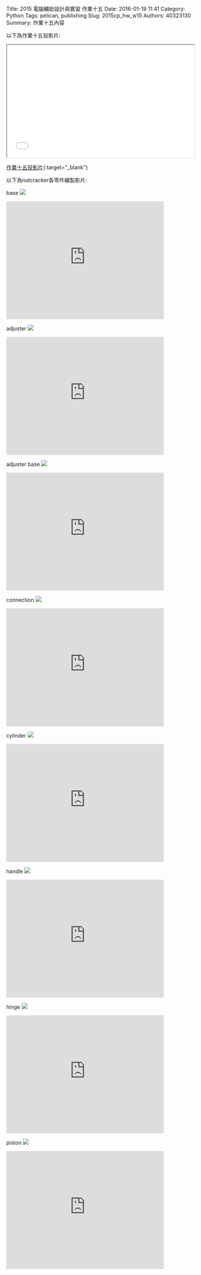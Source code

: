 Title: 2015 電腦輔助設計與實習 作業十五
Date: 2016-01-19 11:41
Category: Python
Tags: pelican, publishing
Slug: 2015cp_hw_w15
Authors: 40323130
Summary: 作業十五內容

以下為作業十五投影片:

<iframe src="40323130_cp_w15_p.html" width="500" height="300"></iframe>

[作業十五投影片](40323130_cp_w15_p.html){:target="_blank"}

以下為nutcracker各零件繪製影片:

base
<img src="https://copy.com/AqR3VA4BPSNdC7wl">
<iframe width="420" height="315" src="https://www.youtube.com/embed/Rx33R3QemL0" frameborder="0" allowfullscreen></iframe>

adjuster
<img src="https://copy.com/MLSBcp2EhXxKwtPQ">
<iframe width="420" height="315" src="https://www.youtube.com/embed/7EovSwbuF-w" frameborder="0" allowfullscreen></iframe>

adjuster base
<img src="https://copy.com/ilRxnb6djCjuDfWb">
<iframe width="420" height="315" src="https://www.youtube.com/embed/8V2P92mCcJ0" frameborder="0" allowfullscreen></iframe>

connection
<img src="https://copy.com/kEM6suRVDEJLGEyM">
<iframe width="420" height="315" src="https://www.youtube.com/embed/qxIQrDbTXs0" frameborder="0" allowfullscreen></iframe>

cylinder
<img src="https://copy.com/eZCT3DHt4wBSE0eC">
<iframe width="420" height="315" src="https://www.youtube.com/embed/AKiSvB_jw98" frameborder="0" allowfullscreen></iframe>

handle
<img src="https://copy.com/JeoROuSgnKvDNIZL">
<iframe width="420" height="315" src="https://www.youtube.com/embed/VI0IrNH265U" frameborder="0" allowfullscreen></iframe>

hinge
<img src="https://copy.com/9FaGhDpACUgDNzIL">
<iframe width="420" height="315" src="https://www.youtube.com/embed/-6uWnlrT2W4" frameborder="0" allowfullscreen></iframe>

piston
<img src="https://copy.com/9FaGhDpACUgDNzIL">
<iframe width="420" height="315" src="https://www.youtube.com/embed/HbuKw4KnDBQ" frameborder="0" allowfullscreen></iframe>